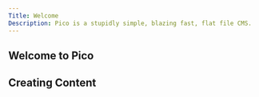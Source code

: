 ```yaml
---
Title: Welcome
Description: Pico is a stupidly simple, blazing fast, flat file CMS.
---
```


## Welcome to Pico



## Creating Content

